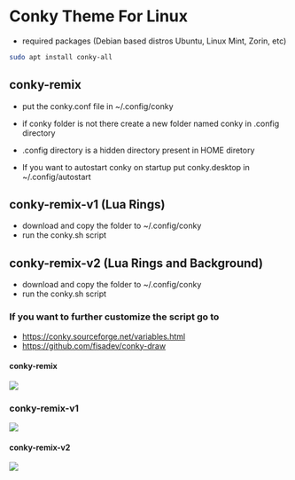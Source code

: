 # Conky Theme For Linux

* required packages (Debian based distros Ubuntu, Linux Mint, Zorin, etc)

```bash
sudo apt install conky-all
```

## conky-remix

* put the conky.conf file in ~/.config/conky

* if conky folder is not there create a new folder named conky in .config directory

* .config directory is a hidden directory present in HOME diretory

* If you want to autostart conky on startup put conky.desktop in ~/.config/autostart

## conky-remix-v1 (Lua Rings)

- download and copy the folder to ~/.config/conky
- run the conky.sh script

## conky-remix-v2 (Lua Rings and Background)

- download and copy the folder to ~/.config/conky
- run the conky.sh script

### If you want to further customize the script go to

* https://conky.sourceforge.net/variables.html
* https://github.com/fisadev/conky-draw

#### conky-remix

![](https://github.com/abhishek-mallav/conky-remix/blob/main/Preview/preview-01.png)

### conky-remix-v1

![](https://github.com/abhishek-mallav/conky-remix/blob/main/Preview/preview-02.png)

#### conky-remix-v2

![](https://github.com/abhishek-mallav/conky-remix/blob/main/Preview/preview-03.png)
